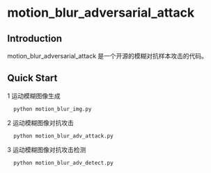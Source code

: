 # motion_blur_adversarial_attack
## Introduction
motion_blur_adversarial_attack 是一个开源的模糊对抗样本攻击的代码。
## Quick Start
1 运动模糊图像生成
```
  python motion_blur_img.py
```
2 运动模糊图像对抗攻击
```
  python motion_blur_adv_attack.py
```
3 运动模糊图像对抗攻击检测
```
  python motion_blur_adv_detect.py
```
